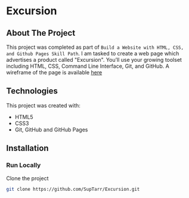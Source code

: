 # Excursion

## About The Project

This project was completed as part of `Build a Website with HTML, CSS, and Github Pages Skill Path`. I am tasked to create a web page which advertises a product called "Excursion". You’ll use your growing toolset including HTML, CSS, Command Line Interface, Git, and GitHub. A wireframe of the page is available [here](https://content.codecademy.com/programs/freelance-one/excursion/mocks/excursion_redline.png)

## Technologies

This project was created with:

- HTML5
- CSS3
- Git, GitHub and GitHub Pages

## Installation

### Run Locally

Clone the project

```sh
git clone https://github.com/SupTarr/Excursion.git
```
